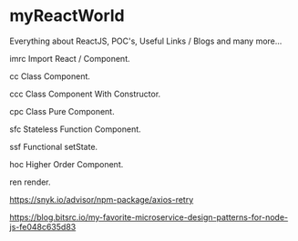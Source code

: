 # myReactWorld
Everything about ReactJS, POC's, Useful Links / Blogs and many more... 

imrc	Import React / Component.

cc	Class Component.

ccc	Class Component With Constructor.

cpc	Class Pure Component.

sfc	Stateless Function Component.

ssf	Functional setState.

hoc	Higher Order Component.

ren	render.


https://snyk.io/advisor/npm-package/axios-retry

https://blog.bitsrc.io/my-favorite-microservice-design-patterns-for-node-js-fe048c635d83
